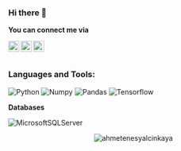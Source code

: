 ### Hi there 👋

**You can connect me via**

<a href="https://www.linkedin.com/in/ahmet-enes-yal%C3%A7inkaya-965060120/">
  <img align="left" alt="Ahmet's LinkedIn" width="22px" src="https://raw.githubusercontent.com/peterthehan/peterthehan/master/assets/linkedin.svg" />
</a>
<a href="https://www.udemy.com/course/2021-computer-vision-opencv-a-ztm/?referralCode=9E65AE8D62503FE948AC">
  <img align="left" alt="Ahmet's Udemy" width="22px" src="https://raw.githubusercontent.com/peterthehan/peterthehan/master/assets/linkedin.svg" />
</a>
<a href="https://ahmetenesyalcinkaya.medium.com/">
  <img align="left" alt="Ahmet's Medium" width="22px" src="https://img.shields.io/badge/medium----black" />
</a>
<br />
<br />

<h3 align="left">Languages and Tools:</h3>

![Python](https://img.shields.io/badge/python-3670A0?style=for-the-badge&logo=python&logoColor=ffdd54)
![Numpy](https://img.shields.io/badge/numpy-F54A2A?style=for-the-badge&logo=numpy&logoColor=green)
![Pandas](https://img.shields.io/badge/pandas-F54A2A?style=for-the-badge&logo=pandas&logoColor=green)
![Tensorflow](https://img.shields.io/badge/tensorflow-F54A2A?style=for-the-badge&logo=tensorflow&logoColor=green)

**Databases**

![MicrosoftSQLServer](https://img.shields.io/badge/Microsoft%20SQL%20Sever-CC2927?style=for-the-badge&logo=microsoft%20sql%20server&logoColor=white)

<p align="center"> <img src="https://github-readme-stats.vercel.app/api?username=ahmetenesyalcinkaya&show_icons=true&" alt="ahmetenesyalcinkaya" />
